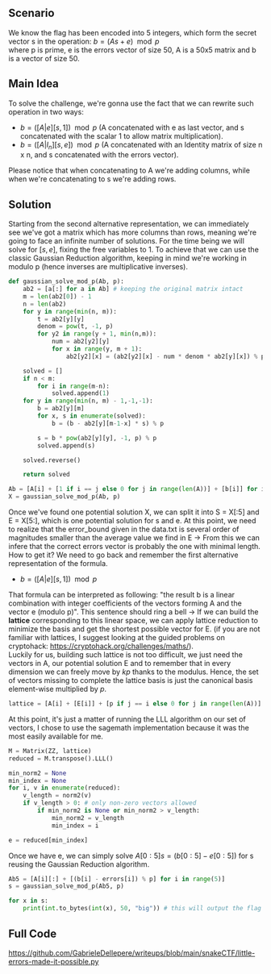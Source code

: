 ## Scenario

We know the flag has been encoded into 5 integers, which form the secret vector s in the operation: $b = {(As + e)}\mod{p}$ <br>
where p is prime, e is the errors vector of size 50, A is a 50x5 matrix and b is a vector of size 50.
## Main Idea

To solve the challenge, we're gonna use the fact that we can rewrite such operation in two ways:
- $b = ([A|e][s,1]) \mod{p}$ 
(A concatenated with e as last vector, and s concatenated  with the scalar 1 to allow matrix multiplication).
- $b = ([A|I_{n}][s,e]) \mod{p}$
(A concatenated with an Identity matrix of size n x n, and s concatenated with the errors vector).

Please notice that when concatenating to A we're adding columns, while when we're concatenating to s we're adding rows.
## Solution

Starting from the second alternative representation, we can immediately see we've got a matrix which has more columns than rows, meaning we're going to face an infinite number of solutions. For the time being we will solve for $[s, e]$, fixing the free variables to 1. To achieve that we can use the classic Gaussian Reduction algorithm, keeping in mind we're working in modulo p (hence inverses are multiplicative inverses).

```python
def gaussian_solve_mod_p(Ab, p):
	ab2 = [a[:] for a in Ab] # keeping the original matrix intact
    m = len(ab2[0]) - 1
    n = len(ab2)
    for y in range(min(n, m)):
        t = ab2[y][y]
        denom = pow(t, -1, p)
        for y2 in range(y + 1, min(n,m)):
            num = ab2[y2][y]
            for x in range(y, m + 1):                         
                ab2[y2][x] = (ab2[y2][x] - num * denom * ab2[y][x]) % p

    solved = []
    if n < m:
        for i in range(m-n):
            solved.append(1)
    for y in range(min(n, m) - 1,-1,-1):
        b = ab2[y][m]
        for x, s in enumerate(solved):
            b = (b - ab2[y][m-1-x] * s) % p

        s = b * pow(ab2[y][y], -1, p) % p
        solved.append(s)

    solved.reverse()

    return solved

Ab = [A[i] + [1 if i == j else 0 for j in range(len(A))] + [b[i]] for i in range(len(A))]
X = gaussian_solve_mod_p(Ab, p)
```

Once we've found one potential solution X, we can split it into S = X[:5] and E = X[5:], which is one potential solution for s and e.
At this point, we need to realize that the error_bound given in the data.txt is several order of magnitudes smaller than the average value we find in E -> From this we can infere that the correct errors vector is probably the one with minimal length. How to get it? We need to go back and remember the first alternative representation of the formula. 

- $b = ([A|e][s,1]) \mod{p}$ 

That formula can be interpreted as following: "the result b is a linear combination with integer coefficients of the vectors forming A and the vector e (modulo p)". This sentence should ring a bell -> If we can build the <b>lattice</b> corresponding to this linear space, we can apply lattice reduction to minimize the basis and get the shortest possible vector for E.
(if you are not familiar with lattices, I suggest looking at the guided problems on cryptohack: https://cryptohack.org/challenges/maths/).<br>
Luckily for us, building such lattice is not too difficult, we just need the vectors in A, our potential solution E and to remember that in every dimension we can freely move by $kp$ thanks to the modulus. Hence, the set of vectors missing to complete the lattice basis is just the canonical basis element-wise multiplied by $p$.

```python
lattice = [A[i] + [E[i]] + [p if j == i else 0 for j in range(len(A))] for i in range(len(A))] # this also adds linearly depended vectors, but they won't cause harm
```

At this point, it's just a matter of running the LLL algorithm on our set of vectors, I chose to use the sagemath implementation because it was the most easily available for me.

```python
M = Matrix(ZZ, lattice)
reduced = M.transpose().LLL()

min_norm2 = None
min_index = None
for i, v in enumerate(reduced):
	v_length = norm2(v)
	if v_length > 0: # only non-zero vectors allowed
		if min_norm2 is None or min_norm2 > v_length:
			min_norm2 = v_length
			min_index = i

e = reduced[min_index] 
```

Once we have e, we can simply solve $A[0:5]s = (b[0:5] - e[0:5])$ for s reusing the Gaussian Reduction algorithm.

```python
Ab5 = [A[i][:] + [(b[i] - errors[i]) % p] for i in range(5)]
s = gaussian_solve_mod_p(Ab5, p)

for x in s:
	print(int.to_bytes(int(x), 50, "big")) # this will output the flag
```

## Full Code

https://github.com/GabrieleDellepere/writeups/blob/main/snakeCTF/little-errors-made-it-possible.py
